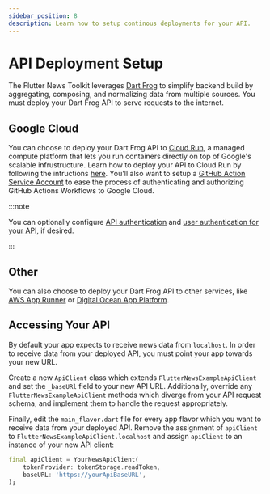 ```yaml
---
sidebar_position: 8
description: Learn how to setup continous deployments for your API.
---
```


# API Deployment Setup

The Flutter News Toolkit leverages [Dart Frog](https://dartfrog.vgv.dev/docs/overview) to simplify backend build by aggregating, composing, and normalizing data from multiple sources. You must deploy your Dart Frog API to serve requests to the internet.

## Google Cloud

You can choose to deploy your Dart Frog API to [Cloud Run](https://cloud.google.com/run/docs/overview/what-is-cloud-run), a managed compute platform that lets you run containers directly on top of Google's scalable infrustructure. Learn how to deploy your API to Cloud Run by following the intructions [here](https://dartfrog.vgv.dev/docs/deploy/google-cloud-run). You'll also want to setup a [GitHub Action Service Account](https://cloud.google.com/blog/products/identity-security/enabling-keyless-authentication-from-github-actions) to ease the process of authenticating and authorizing GitHub Actions Workflows to Google Cloud.

:::note

You can optionally configure [API authentication](https://cloud.google.com/docs/authentication) and [user authentication for your API](https://cloud.google.com/run/docs/authenticating/end-users#cicp-firebase-auth), if desired.

:::

## Other

You can also choose to deploy your Dart Frog API to other services, like [AWS App Runner](https://dartfrog.vgv.dev/docs/deploy/aws-app-runner) or [Digital Ocean App Platform](https://dartfrog.vgv.dev/docs/deploy/digital-ocean-app-platform).

## Accessing Your API

By default your app expects to receive news data from `localhost`. In order to receive data from your deployed API, you must point your app towards your new URL.

Create a new `ApiClient` class which extends `FlutterNewsExampleApiClient` and set the `_baseURl` field to your new API URL. Additionally, override any `FlutterNewsExampleApiClient` methods which diverge from your API request schema, and implement them to handle the request appropriately.

Finally, edit the `main_flavor.dart` file for every app flavor which you want to receive data from your deployed API. Remove the assignment of `apiClient` to `FlutterNewsExampleApiClient.localhost` and assign `apiClient` to an instance of your new API client:

```dart
final apiClient = YourNewsApiClient(
    tokenProvider: tokenStorage.readToken,
    baseURL: 'https://yourApiBaseURL',
);
```
